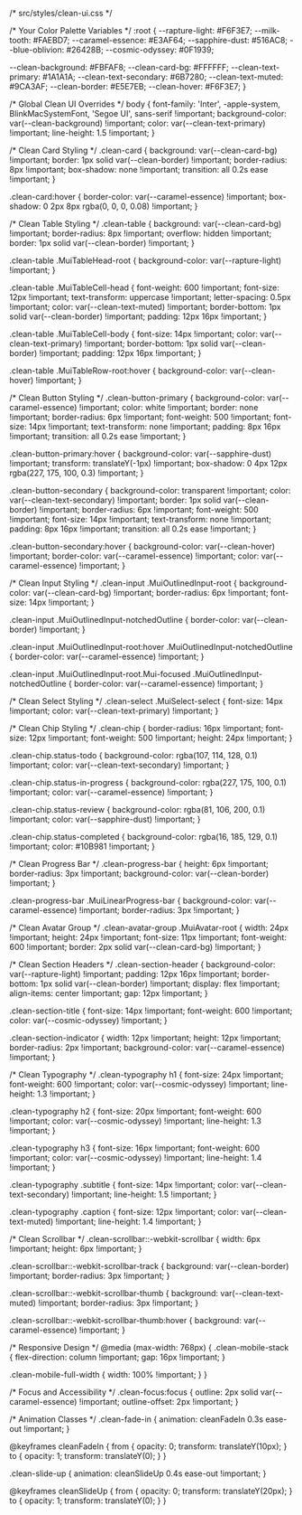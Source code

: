 /* src/styles/clean-ui.css */

/* Your Color Palette Variables */
:root {
  --rapture-light: #F6F3E7;
  --milk-tooth: #FAEBD7;
  --caramel-essence: #E3AF64;
  --sapphire-dust: #516AC8;
  --blue-oblivion: #26428B;
  --cosmic-odyssey: #0F1939;
  
  --clean-background: #FBFAF8;
  --clean-card-bg: #FFFFFF;
  --clean-text-primary: #1A1A1A;
  --clean-text-secondary: #6B7280;
  --clean-text-muted: #9CA3AF;
  --clean-border: #E5E7EB;
  --clean-hover: #F6F3E7;
}

/* Global Clean UI Overrides */
body {
  font-family: 'Inter', -apple-system, BlinkMacSystemFont, 'Segoe UI', sans-serif !important;
  background-color: var(--clean-background) !important;
  color: var(--clean-text-primary) !important;
  line-height: 1.5 !important;
}

/* Clean Card Styling */
.clean-card {
  background: var(--clean-card-bg) !important;
  border: 1px solid var(--clean-border) !important;
  border-radius: 8px !important;
  box-shadow: none !important;
  transition: all 0.2s ease !important;
}

.clean-card:hover {
  border-color: var(--caramel-essence) !important;
  box-shadow: 0 2px 8px rgba(0, 0, 0, 0.08) !important;
}

/* Clean Table Styling */
.clean-table {
  background: var(--clean-card-bg) !important;
  border-radius: 8px !important;
  overflow: hidden !important;
  border: 1px solid var(--clean-border) !important;
}

.clean-table .MuiTableHead-root {
  background-color: var(--rapture-light) !important;
}

.clean-table .MuiTableCell-head {
  font-weight: 600 !important;
  font-size: 12px !important;
  text-transform: uppercase !important;
  letter-spacing: 0.5px !important;
  color: var(--clean-text-muted) !important;
  border-bottom: 1px solid var(--clean-border) !important;
  padding: 12px 16px !important;
}

.clean-table .MuiTableCell-body {
  font-size: 14px !important;
  color: var(--clean-text-primary) !important;
  border-bottom: 1px solid var(--clean-border) !important;
  padding: 12px 16px !important;
}

.clean-table .MuiTableRow-root:hover {
  background-color: var(--clean-hover) !important;
}

/* Clean Button Styling */
.clean-button-primary {
  background-color: var(--caramel-essence) !important;
  color: white !important;
  border: none !important;
  border-radius: 6px !important;
  font-weight: 500 !important;
  font-size: 14px !important;
  text-transform: none !important;
  padding: 8px 16px !important;
  transition: all 0.2s ease !important;
}

.clean-button-primary:hover {
  background-color: var(--sapphire-dust) !important;
  transform: translateY(-1px) !important;
  box-shadow: 0 4px 12px rgba(227, 175, 100, 0.3) !important;
}

.clean-button-secondary {
  background-color: transparent !important;
  color: var(--clean-text-secondary) !important;
  border: 1px solid var(--clean-border) !important;
  border-radius: 6px !important;
  font-weight: 500 !important;
  font-size: 14px !important;
  text-transform: none !important;
  padding: 8px 16px !important;
  transition: all 0.2s ease !important;
}

.clean-button-secondary:hover {
  background-color: var(--clean-hover) !important;
  border-color: var(--caramel-essence) !important;
  color: var(--caramel-essence) !important;
}

/* Clean Input Styling */
.clean-input .MuiOutlinedInput-root {
  background-color: var(--clean-card-bg) !important;
  border-radius: 6px !important;
  font-size: 14px !important;
}

.clean-input .MuiOutlinedInput-notchedOutline {
  border-color: var(--clean-border) !important;
}

.clean-input .MuiOutlinedInput-root:hover .MuiOutlinedInput-notchedOutline {
  border-color: var(--caramel-essence) !important;
}

.clean-input .MuiOutlinedInput-root.Mui-focused .MuiOutlinedInput-notchedOutline {
  border-color: var(--caramel-essence) !important;
}

/* Clean Select Styling */
.clean-select .MuiSelect-select {
  font-size: 14px !important;
  color: var(--clean-text-primary) !important;
}

/* Clean Chip Styling */
.clean-chip {
  border-radius: 16px !important;
  font-size: 12px !important;
  font-weight: 500 !important;
  height: 24px !important;
}

.clean-chip.status-todo {
  background-color: rgba(107, 114, 128, 0.1) !important;
  color: var(--clean-text-secondary) !important;
}

.clean-chip.status-in-progress {
  background-color: rgba(227, 175, 100, 0.1) !important;
  color: var(--caramel-essence) !important;
}

.clean-chip.status-review {
  background-color: rgba(81, 106, 200, 0.1) !important;
  color: var(--sapphire-dust) !important;
}

.clean-chip.status-completed {
  background-color: rgba(16, 185, 129, 0.1) !important;
  color: #10B981 !important;
}

/* Clean Progress Bar */
.clean-progress-bar {
  height: 6px !important;
  border-radius: 3px !important;
  background-color: var(--clean-border) !important;
}

.clean-progress-bar .MuiLinearProgress-bar {
  background-color: var(--caramel-essence) !important;
  border-radius: 3px !important;
}

/* Clean Avatar Group */
.clean-avatar-group .MuiAvatar-root {
  width: 24px !important;
  height: 24px !important;
  font-size: 11px !important;
  font-weight: 600 !important;
  border: 2px solid var(--clean-card-bg) !important;
}

/* Clean Section Headers */
.clean-section-header {
  background-color: var(--rapture-light) !important;
  padding: 12px 16px !important;
  border-bottom: 1px solid var(--clean-border) !important;
  display: flex !important;
  align-items: center !important;
  gap: 12px !important;
}

.clean-section-title {
  font-size: 14px !important;
  font-weight: 600 !important;
  color: var(--cosmic-odyssey) !important;
}

.clean-section-indicator {
  width: 12px !important;
  height: 12px !important;
  border-radius: 2px !important;
  background-color: var(--caramel-essence) !important;
}

/* Clean Typography */
.clean-typography h1 {
  font-size: 24px !important;
  font-weight: 600 !important;
  color: var(--cosmic-odyssey) !important;
  line-height: 1.3 !important;
}

.clean-typography h2 {
  font-size: 20px !important;
  font-weight: 600 !important;
  color: var(--cosmic-odyssey) !important;
  line-height: 1.3 !important;
}

.clean-typography h3 {
  font-size: 16px !important;
  font-weight: 600 !important;
  color: var(--cosmic-odyssey) !important;
  line-height: 1.4 !important;
}

.clean-typography .subtitle {
  font-size: 14px !important;
  color: var(--clean-text-secondary) !important;
  line-height: 1.5 !important;
}

.clean-typography .caption {
  font-size: 12px !important;
  color: var(--clean-text-muted) !important;
  line-height: 1.4 !important;
}

/* Clean Scrollbar */
.clean-scrollbar::-webkit-scrollbar {
  width: 6px !important;
  height: 6px !important;
}

.clean-scrollbar::-webkit-scrollbar-track {
  background: var(--clean-border) !important;
  border-radius: 3px !important;
}

.clean-scrollbar::-webkit-scrollbar-thumb {
  background: var(--clean-text-muted) !important;
  border-radius: 3px !important;
}

.clean-scrollbar::-webkit-scrollbar-thumb:hover {
  background: var(--caramel-essence) !important;
}

/* Responsive Design */
@media (max-width: 768px) {
  .clean-mobile-stack {
    flex-direction: column !important;
    gap: 16px !important;
  }
  
  .clean-mobile-full-width {
    width: 100% !important;
  }
}

/* Focus and Accessibility */
.clean-focus:focus {
  outline: 2px solid var(--caramel-essence) !important;
  outline-offset: 2px !important;
}

/* Animation Classes */
.clean-fade-in {
  animation: cleanFadeIn 0.3s ease-out !important;
}

@keyframes cleanFadeIn {
  from {
    opacity: 0;
    transform: translateY(10px);
  }
  to {
    opacity: 1;
    transform: translateY(0);
  }
}

.clean-slide-up {
  animation: cleanSlideUp 0.4s ease-out !important;
}

@keyframes cleanSlideUp {
  from {
    opacity: 0;
    transform: translateY(20px);
  }
  to {
    opacity: 1;
    transform: translateY(0);
  }
}